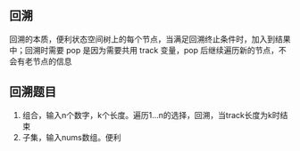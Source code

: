 ## 回溯

回溯的本质，便利状态空间树上的每个节点，当满足回溯终止条件时，加入到结果中；回溯时需要 pop 是因为需要共用 track 变量，pop 后继续遍历新的节点，不会有老节点的信息

## 回溯题目

1. 组合，输入n个数字，k个长度。遍历1...n的选择，回溯，当track长度为k时结束
2. 子集，输入nums数组。便利
